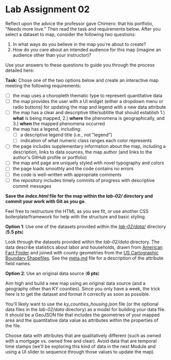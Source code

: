 # Lab Assignment 02

Reflect upon the advice the professor gave Chimero: that his portfolio, "Needs more love." Then read the task and requirements below. After you select a dataset to map, consider the following two questions:

1. In what ways do you believe in the map you're about to create?
2. How do you care about an intended audience for this map (imagine an audience other than your instructor)?

Use your answers to these questions to guide you through the process detailed here:

**Task:** Chose one of the two options below and create an interactive map meeting the following requirements:

- [ ] the map uses a choropleth thematic type to represent quantitative data
- [ ] the map provides the user with a UI widget (either a dropdown menu or radio buttons) for updating the map and legend with a new data attribute
- [ ] the map has a clear and descriptive title/subtitle that should establish 1.) **what** is being mapped, 2.) **where** the phenomena is geographically, and 3.) **when** the mapped phenomena occurred
- [ ] the map has a legend, including:
    - [ ] a descriptive legend title (i.e., not "legend")
    - [ ] indication of what numeric class ranges each color represents
- [ ] the page includes supplementary information about the map, including a description, links to data sources, the map author (and links to the author's GitHub profile or portfolio)
- [ ] the map and page are uniquely styled with novel typography and colors
- [ ] the page loads smoothly and the code contains no errors
- [ ] the code is well-written with appropriate comments
- [ ] the repository includes timely commits of progress with descriptive commit messages

**Save the _index.html_ file for the map within the _lab-02/_ directory and commit your work with Git as you go**.

Feel free to restructure the HTML as you see fit, or use another CSS boilerplate/framework for help with the structure and basic styling. 

**Option 1**: Use one of the datasets provided within the [_lab-02/data/_](data/) directory (**5.5 pts**)

Look through the datasets provided within the _lab-02/data_ directory. The data describe statistics about labor and households, drawn from [American Fact Finder](https://factfinder.census.gov) and joined with county geometries from the [US Cartographic Boundary Shapefiles](https://www.census.gov/geo/maps-data/data/cbf/cbf_counties.html). See the [meta.md](data/meta.md) file for a description of the attribute field names.

**Option 2**: Use an original data source (**6 pts**)

Aim high and build a new map using an original data source (and a geography other than KY counties). Since you only have a week, the trick here is to get the dataset and format it correctly as soon as possible.

You'll likely want to use the _ky_counties_housing.json_ file (or the optional data files in the _lab-02/data_ directory) as a model for building your data file. It should be a GeoJSON file that includes the geometries of your mapped area and the quantitative data value as attributes within the properties of the file.

Choose data with attributes that are qualitatively different (such as owned with a mortgage vs. owned free and clear). Avoid data that are temporal time stamps (we'll be exploring this kind of data in the next Module and using a UI slider to sequence through those values to update the map).
